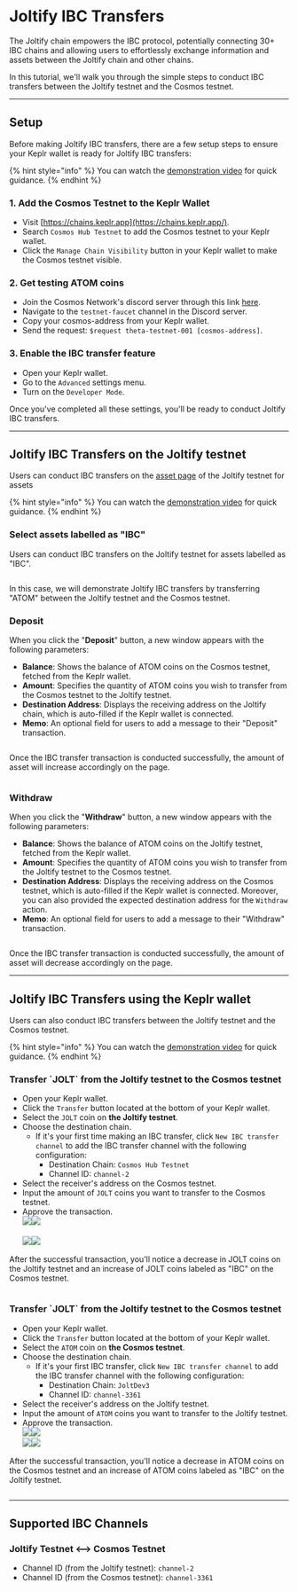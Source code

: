 # Joltify IBC Transfers

The Joltify chain empowers the IBC protocol, potentially connecting 30+ IBC chains and allowing users to effortlessly exchange information and assets between the Joltify chain and other chains.

In this tutorial, we'll walk you through the simple steps to conduct IBC transfers between the Joltify testnet and the Cosmos testnet.

***

## Setup

Before making Joltify IBC transfers, there are a few setup steps to ensure your Keplr wallet is ready for Joltify IBC transfers:

{% hint style="info" %}
You can watch the [demonstration video](https://www.youtube.com/watch?v=3U9OgusN4W0) for quick guidance.
{% endhint %}

### 1. Add the Cosmos Testnet to the Keplr Wallet

* Visit [https://chains.keplr.app](https://chains.keplr.app/).
* Search `Cosmos Hub Testnet` to add the Cosmos testnet to your Keplr wallet.
* Click the `Manage Chain Visibility` button in your Keplr wallet to make the Cosmos testnet visible.

### 2. Get testing ATOM coins

* Join the Cosmos Network's discord server through this link [here](https://discord.gg/invite/cosmosnetwork).
* Navigate to the `testnet-faucet` channel in the Discord server.
* Copy your cosmos-address from your Keplr wallet.
* Send the request: `$request theta-testnet-001 [cosmos-address]`.

### 3. Enable the IBC transfer feature

* Open your Keplr wallet.
* Go to the `Advanced` settings menu.
* Turn on the `Developer Mode`.

Once you've completed all these settings, you'll be ready to conduct Joltify IBC transfers.

***

## Joltify IBC Transfers on the Joltify testnet

Users can conduct IBC transfers on the [asset page](https://testnet2.joltify.io/assets) of the Joltify testnet for assets

{% hint style="info" %}
You can watch the [demonstration video](https://www.youtube.com/watch?v=G6RcwaB4vTk) for quick guidance.
{% endhint %}

### Select assets labelled as "IBC"

Users can conduct IBC transfers on the Joltify testnet for assets labelled as "IBC".

<figure><img src="../.gitbook/assets/testnet_ibc_1.jpg" alt=""><figcaption></figcaption></figure>

In this case, we will demonstrate Joltify IBC transfers by transferring "ATOM" between the Joltify testnet and the Cosmos testnet.

### Deposit

When you click the "**Deposit**" button, a new window appears with the following parameters:

* **Balance**: Shows the balance of ATOM coins on the Cosmos testnet, fetched from the Keplr wallet.
* **Amount**: Specifies the quantity of ATOM coins you wish to transfer from the Cosmos testnet to the Joltify testnet.
* **Destination Address**: Displays the receiving address on the Joltify chain, which is auto-filled if the Keplr wallet is connected.
* **Memo**: An optional field for users to add a message to their "Deposit" transaction.

<figure><img src="../.gitbook/assets/testnet_ibc_2.jpg" alt=""><figcaption></figcaption></figure>

Once the IBC transfer transaction is conducted successfully, the amount of asset will increase accordingly on the page.

<figure><img src="../.gitbook/assets/testnet_ibc_3.jpg" alt=""><figcaption></figcaption></figure>

### Withdraw

When you click the "**Withdraw**" button, a new window appears with the following parameters:

* **Balance**: Shows the balance of ATOM coins on the Joltify testnet, fetched from the Keplr wallet.
* **Amount**: Specifies the quantity of ATOM coins you wish to transfer from the Joltify testnet to the Cosmos testnet.
* **Destination Address**: Displays the receiving address on the Cosmos testnet, which is auto-filled if the Keplr wallet is connected. Moreover, you can also provided the expected destination address for the `Withdraw` action.
* **Memo**: An optional field for users to add a message to their "Withdraw" transaction.

<figure><img src="../.gitbook/assets/testnet_ibc_4.jpg" alt=""><figcaption></figcaption></figure>

Once the IBC transfer transaction is conducted successfully, the amount of asset will decrease accordingly on the page.

***

## Joltify IBC Transfers using the Keplr wallet

Users can also conduct IBC transfers between the Joltify testnet and the Cosmos testnet.

{% hint style="info" %}
You can watch the [demonstration video](https://www.youtube.com/watch?v=G6RcwaB4vTk) for quick guidance.
{% endhint %}

### Transfer \`JOLT\` from the Joltify testnet to the Cosmos testnet

* Open your Keplr wallet.
* Click the `Transfer` button located at the bottom of your Keplr wallet.
* Select the `JOLT` coin on **the Joltify testnet**.
* Choose the destination chain.
  * If it's your first time making an IBC transfer, click `New IBC transfer channel` to add the IBC transfer channel with the following configuration:
    * Destination Chain: `Cosmos Hub Testnet`
    * Channel ID: `channel-2`
* Select the receiver's address on the Cosmos testnet.
* Input the amount of `JOLT` coins you want to transfer to the Cosmos testnet.
* Approve the transaction.\
  ![](../.gitbook/assets/ibc\_joltify\_1.jpg)![](../.gitbook/assets/ibc\_joltify\_2.jpg)\
  \
  ![](../.gitbook/assets/ibc\_joltify\_3.jpg)![](../.gitbook/assets/ibc\_joltify\_4.jpg)

After the successful transaction, you'll notice a decrease in JOLT coins on the Joltify testnet and an increase of JOLT coins labeled as "IBC" on the Cosmos testnet.

<figure><img src="../.gitbook/assets/ibc_joltify_5.jpg" alt=""><figcaption></figcaption></figure>

### Transfer \`JOLT\` from the Joltify testnet to the Cosmos testnet

* Open your Keplr wallet.
* Click the `Transfer` button located at the bottom of your Keplr wallet.
* Select the `ATOM` coin on **the Cosmos testnet**.
* Choose the destination chain.
  * If it's your first IBC transfer, click `New IBC transfer channel` to add the IBC transfer channel with the following configuration:
    * Destination Chain: `JoltDev3`
    * Channel ID: `channel-3361`
* Select the receiver's address on the Joltify testnet.
* Input the amount of `ATOM` coins you want to transfer to the Joltify testnet.
* Approve the transaction.\
  ![](../.gitbook/assets/ibc\_cosmos\_1.jpg)![](../.gitbook/assets/ibc\_cosmos\_2.jpg)\
  ![](../.gitbook/assets/ibc\_cosmos\_3.jpg)![](../.gitbook/assets/ibc\_cosmos\_4.jpg)

After the successful transaction, you'll notice a decrease in ATOM coins on the Cosmos testnet and an increase of ATOM coins labeled as "IBC" on the Joltify testnet.

<figure><img src="../.gitbook/assets/ibc_cosmos_5.jpg" alt=""><figcaption></figcaption></figure>

***

## Supported IBC Channels

### Joltify Testnet <--> Cosmos Testnet

* Channel ID (from the Joltify testnet): `channel-2`
* Channel ID (from the Cosmos testnet): `channel-3361`

